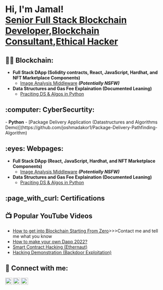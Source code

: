 <h1>Hi, I'm Jamal! <br/><a href="https://github.com/GNFinder">Senior Full Stack Blockchain Developer</a>,<a href="https://twitter.com/JamalForbes_">Blockchain Consultant</a>,<a href="www.linkedin.com/in/jamal-forbes/">Ethical Hacker</a></h1>

<h2>👨‍💻 Blockchain:</h2>

- <b>Full Stack DApp (Solidity contracts, React, JavaScript, Hardhat, and NFT Marketplace Components)</b>
  - [Image Analysis Middleware](https://github.com/joshmadakor1/4chan-Image-Analysis-Middleware-C964) <b><i>(Potentially NSFW)</b></i>
- <b>Data Structures and Gas Fee Explaination (Documented Leaning)</b>
  - [Praciting DS & Algos in Python](https://github.com/joshmadakor1/Algorithms-Practice)

<h2>:computer: CyberSecurtity:</h2>
- <b>Python</b>
  - [Package Delivery Application (Datastructures and Algorithms Demo)](https://github.com/joshmadakor1/Package-Delivery-Pathfinding-Algorithm)

<h2> :eyes: Webpages:</h2>

- <b>Full Stack DApp (React, JavaScript, Hardhat, and NFT Marketplace Components)</b>
  - [Image Analysis Middleware](https://github.com/joshmadakor1/4chan-Image-Analysis-Middleware-C964) <b><i>(Potentially NSFW)</b></i>
- <b>Data Structures and Gas Fee Explaination (Documented Leaning)</b>
  - [Praciting DS & Algos in Python](https://github.com/joshmadakor1/Algorithms-Practice)
  
<h2> :page_with_curl: Certifications</h2>

<h2>📺 Popular YouTube Videos</h2>

- [How to get into Blockchain Starting From Zero](https://www.youtube.com/myIdea)>>>Contact me and tell me what you know
- [How to make your own Dapp 2022?](https://www.youtube.com/myIdea)
- [Smart Contract Hacking (Ethernaut)](https://www.youtube.com/myIdea)
- [Hacking Demonstration (Backdoor Exploitation)](https://www.youtube.com/myIdea)

<h2> 🤳 Connect with me:</h2>

[<img align="left" alt="JamalForbes | LinkedIn" width="22px" src="https://cdn.jsdelivr.net/npm/simple-icons@v3/icons/linkedin.svg" />][linkedin]
[<img align="left" alt="JamalForbes | Twitter" width="22px" src="https://cdn.jsdelivr.net/npm/simple-icons@v3/icons/twitter.svg" />][twitter]
[<img align="left" alt="JamalForbes | YouTube" width="22px" src="https://cdn.jsdelivr.net/npm/simple-icons@v3/icons/youtube.svg" />][youtube]

[linkedin]: www.linkedin.com/in/jamal-forbes
[twitter]: https://twitter.com/JamalForbes_
[youtube]: https://www.youtube.com/c/jamalforbes

<!--
amal Forbes - </h1>

<h2>Synopsis</h2>
Hi there 👋

- 🔭 I’m a visionary blockchain engineer. I use Solidty Smart Contract on EVM compatible blockchains

- 🌱 I’m currently learning the Proof-of-stake (PoS) mechanism that Ethereum will use after The Merge..
- 👯 I’m looking to collaborate on Flash Loan Arbitrage Programmes.
- 🤔 I’m looking for help connecting with like-minded developers.
- 💬 Ask me about web3.0 and hacking.
- 📫 How to reach me: https://twitter.com/JamalForbes_
- ⚡ Fun fact: I've been on stage with Prince Harry and Basement Jaxx.
<br />
